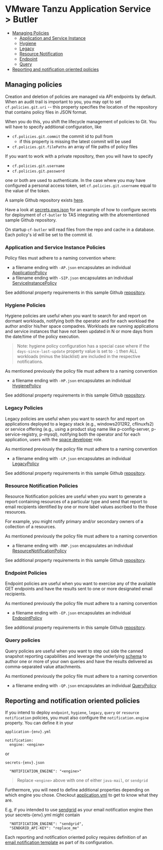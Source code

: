 # VMware Tanzu Application Service > Butler

* [Managing Policies](#managing-policies)
  * [Application and Service Instance](#application-and-service-instance-policies)
  * [Hygiene](#hygiene-policies)
  * [Legacy](#legacy-policies)
  * [Resource Notification](#resource-notification-policies)
  * [Endpoint](#endpoint-policies)
  * [Query](#query-policies)
* [Reporting and notification oriented policies](#reporting-and-notification-oriented-policies)


## Managing policies

Creation and deletion of policies are managed via API endpoints by default. When an audit trail is important to you, you may opt to set `cf.policies.git.uri` -- this property specifies the location of the repository that contains policy files in JSON format.

When you do this, you shift the lifecycle management of policies to Git.  You will have to specify additional configuration, like

* `cf.policies.git.commit` the commit id to pull from
  * if this property is missing the latest commit will be used
* `cf.policies.git.filePaths` an array of file paths of policy files

If you want to work with a private repository, then you will have to specify

* `cf.policies.git.username`
* `cf.policies.git.password`

one or both are used to authenticate.  In the case where you may have configured a personal access token, set `cf.policies.git.username` equal to the value of the token.

A sample Github repository exists [here](https://github.com/cf-toolsuite/cf-butler-sample-config).

Have a look at [secrets.pws.json](../samples/secrets.pws.json) for an example of how to configure secrets for deployment of `cf-butler` to TAS integrating with the aforementioned sample Github repository.

On startup `cf-butler` will read files from the repo and cache in a database.  Each policy's id will be set to the commit id.

### Application and Service Instance Policies

Policy files must adhere to a naming convention where:

* a filename ending with `-AP.json` encapsulates an individual [ApplicationPolicy](../src/main/java/org/cftoolsuite/cfapp/domain/ApplicationPolicy.java)
* a filename ending with `-SIP.json` encapsulates an individual [ServiceInstancePolicy](../src/main/java/org/cftoolsuite/cfapp/domain/ServiceInstancePolicy.java)

See additional property requirements in this sample Github [repository](https://github.com/cf-toolsuite/cf-butler-sample-config).

### Hygiene Policies

Hygiene policies are useful when you want to search for and report on dormant workloads, notifying both the operator and for each workload the author and/or his/her space compadres.  Workloads are running applications and service instances that have not been updated in N or more days from the date/time of the policy execution.

> Note: hygiene policy configuration has a special case where if the `days-since-last-update` property value is set to `-1` then ALL workloads (minus the blacklist) are included in the respective notifications.

As mentioned previously the policy file must adhere to a naming convention

* a filename ending with `-HP.json` encapsulates an individual [HygienePolicy](../src/main/java/org/cftoolsuite/cfapp/domain/HygienePolicy.java)

See additional property requirements in this sample Github [repository](https://github.com/cf-toolsuite/cf-butler-sample-config).

### Legacy Policies

Legacy policies are useful when you want to search for and report on applications deployed to a legacy stack (e.g., windows2012R2, cflinuxfs2) or service offering (e.g., using a product slug name like p-config-server, p-service-registry, p-mysql), notifying both the operator and for each application, users with the [space developer](https://docs.vmware.com/en/VMware-Tanzu-Application-Service/4.0/tas-for-vms/roles.html#user-roles-2) role.


As mentioned previously the policy file must adhere to a naming convention

* a filename ending with `-LP.json` encapsulates an individual [LegacyPolicy](../src/main/java/org/cftoolsuite/cfapp/domain/LegacyPolicy.java)

See additional property requirements in this sample Github [repository](https://github.com/cf-toolsuite/cf-butler-sample-config).


### Resource Notification Policies

Resource Notification policies are useful when you want to generate a report containing resources of a particular type and send that report to email recipients identified by one or more label values ascribed to the those resources.

For example, you might notify primary and/or secondary owners of a collection of a resources.

As mentioned previously the policy file must adhere to a naming convention

* a filename ending with `-RNP.json` encapsulates an individual [ResourceNotificationPolicy](../src/main/java/org/cftoolsuite/cfapp/domain/ResourceNotificationPolicy.java)

See additional property requirements in this sample Github [repository](https://github.com/cf-toolsuite/cf-butler-sample-config).

### Endpoint Policies

Endpoint policies are useful when you want to exercise any of the available GET endpoints and have the results sent to one or more designated email recipients.

As mentioned previously the policy file must adhere to a naming convention

* a filename ending with `-EP.json` encapsulates an individual [EndpointPolicy](../src/main/java/org/cftoolsuite/cfapp/domain/EndpointPolicy.java)

See additional property requirements in this sample Github [repository](https://github.com/cf-toolsuite/cf-butler-sample-config).


### Query policies

Query policies are useful when you want to step out side the canned snapshot reporting capabilities and leverage the underlying [schema](https://github.com/cf-toolsuite/cf-butler/tree/master/src/main/resources/db) to author one or more of your own queries and have the results delivered as comma-separated value attachments.

As mentioned previously the policy file must adhere to a naming convention

* a filename ending with `-QP.json` encapsulates an individual [QueryPolicy](../src/main/java/org/cftoolsuite/cfapp/domain/QueryPolicy.java)

## Reporting and notification oriented policies

If you intend to deploy `endpoint`, `hygiene`, `legacy`, `query` or `resource notification` policies, you must also configure the `notification.engine` property.  You can define it in your

`application-{env}.yml`

```
notification:
  engine: <engine>
```

or

`secrets-{env}.json`

```
  "NOTIFICATION_ENGINE": "<engine>"
```

> Replace `<engine>` above with one of either `java-mail`, or `sendgrid`

Furthermore, you will need to define additional properties depending on which engine you chose.  Checkout [application.yml](https://github.com/cf-toolsuite/cf-butler/blob/master/src/main/resources/application.yml) to get to know what they are.

E.g, if you intended to use [sendgrid](https://www.sendgrid.com) as your email notification engine then your secrets-{env}.yml might contain

```
  "NOTIFICATION_ENGINE": "sendgrid",
  "SENDGRID_API-KEY": "replace_me"
```

Each reporting and notification oriented policy requires definition of an [email notification template](../src/main/java/org/cftoolsuite/cfapp/domain/EmailNotificationTemplate.java) as part of its configuration.
